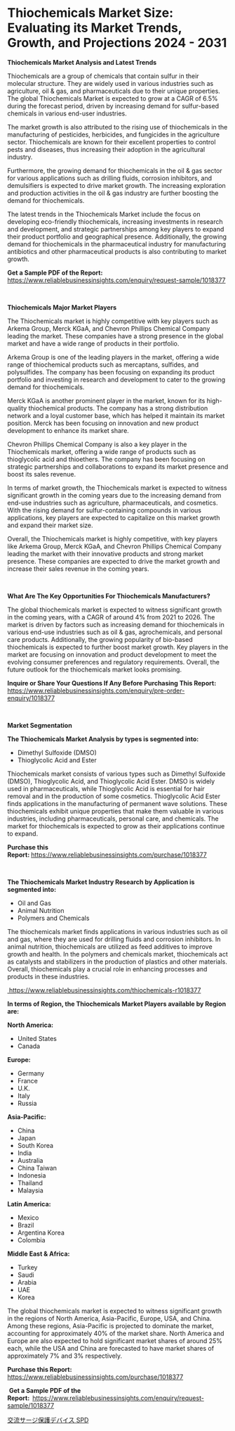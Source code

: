 <p><h1>Thiochemicals Market Size: Evaluating its Market Trends, Growth, and Projections 2024 - 2031</h1></p><p><strong>Thiochemicals Market Analysis and Latest Trends</strong></p>
<p><p>Thiochemicals are a group of chemicals that contain sulfur in their molecular structure. They are widely used in various industries such as agriculture, oil & gas, and pharmaceuticals due to their unique properties. The global Thiochemicals Market is expected to grow at a CAGR of 6.5% during the forecast period, driven by increasing demand for sulfur-based chemicals in various end-user industries.</p><p>The market growth is also attributed to the rising use of thiochemicals in the manufacturing of pesticides, herbicides, and fungicides in the agriculture sector. Thiochemicals are known for their excellent properties to control pests and diseases, thus increasing their adoption in the agricultural industry.</p><p>Furthermore, the growing demand for thiochemicals in the oil & gas sector for various applications such as drilling fluids, corrosion inhibitors, and demulsifiers is expected to drive market growth. The increasing exploration and production activities in the oil & gas industry are further boosting the demand for thiochemicals.</p><p>The latest trends in the Thiochemicals Market include the focus on developing eco-friendly thiochemicals, increasing investments in research and development, and strategic partnerships among key players to expand their product portfolio and geographical presence. Additionally, the growing demand for thiochemicals in the pharmaceutical industry for manufacturing antibiotics and other pharmaceutical products is also contributing to market growth.</p></p>
<p><strong>Get a Sample PDF of the Report:&nbsp;</strong> <a href="https://www.reliablebusinessinsights.com/enquiry/request-sample/1018377">https://www.reliablebusinessinsights.com/enquiry/request-sample/1018377</a></p>
<p>&nbsp;</p>
<p><strong>Thiochemicals Major Market Players</strong></p>
<p><p>The Thiochemicals market is highly competitive with key players such as Arkema Group, Merck KGaA, and Chevron Phillips Chemical Company leading the market. These companies have a strong presence in the global market and have a wide range of products in their portfolio.</p><p>Arkema Group is one of the leading players in the market, offering a wide range of thiochemical products such as mercaptans, sulfides, and polysulfides. The company has been focusing on expanding its product portfolio and investing in research and development to cater to the growing demand for thiochemicals.</p><p>Merck KGaA is another prominent player in the market, known for its high-quality thiochemical products. The company has a strong distribution network and a loyal customer base, which has helped it maintain its market position. Merck has been focusing on innovation and new product development to enhance its market share.</p><p>Chevron Phillips Chemical Company is also a key player in the Thiochemicals market, offering a wide range of products such as thioglycolic acid and thioethers. The company has been focusing on strategic partnerships and collaborations to expand its market presence and boost its sales revenue.</p><p>In terms of market growth, the Thiochemicals market is expected to witness significant growth in the coming years due to the increasing demand from end-use industries such as agriculture, pharmaceuticals, and cosmetics. With the rising demand for sulfur-containing compounds in various applications, key players are expected to capitalize on this market growth and expand their market size.</p><p>Overall, the Thiochemicals market is highly competitive, with key players like Arkema Group, Merck KGaA, and Chevron Phillips Chemical Company leading the market with their innovative products and strong market presence. These companies are expected to drive the market growth and increase their sales revenue in the coming years.</p></p>
<p>&nbsp;</p>
<p><strong>What Are The Key Opportunities For Thiochemicals Manufacturers?</strong></p>
<p><p>The global thiochemicals market is expected to witness significant growth in the coming years, with a CAGR of around 4% from 2021 to 2026. The market is driven by factors such as increasing demand for thiochemicals in various end-use industries such as oil & gas, agrochemicals, and personal care products. Additionally, the growing popularity of bio-based thiochemicals is expected to further boost market growth. Key players in the market are focusing on innovation and product development to meet the evolving consumer preferences and regulatory requirements. Overall, the future outlook for the thiochemicals market looks promising.</p></p>
<p><strong>Inquire or Share Your Questions If Any Before Purchasing This Report:</strong> <a href="https://www.reliablebusinessinsights.com/enquiry/pre-order-enquiry/1018377">https://www.reliablebusinessinsights.com/enquiry/pre-order-enquiry/1018377</a></p>
<p>&nbsp;</p>
<p><strong>Market Segmentation</strong></p>
<p><strong>The Thiochemicals Market Analysis by types is segmented into:</strong></p>
<p><ul><li>Dimethyl Sulfoxide (DMSO)</li><li>Thioglycolic Acid and Ester</li></ul></p>
<p><p>Thiochemicals market consists of various types such as Dimethyl Sulfoxide (DMSO), Thioglycolic Acid, and Thioglycolic Acid Ester. DMSO is widely used in pharmaceuticals, while Thioglycolic Acid is essential for hair removal and in the production of some cosmetics. Thioglycolic Acid Ester finds applications in the manufacturing of permanent wave solutions. These thiochemicals exhibit unique properties that make them valuable in various industries, including pharmaceuticals, personal care, and chemicals. The market for thiochemicals is expected to grow as their applications continue to expand.</p></p>
<p><strong>Purchase this Report:&nbsp;</strong><a href="https://www.reliablebusinessinsights.com/purchase/1018377">https://www.reliablebusinessinsights.com/purchase/1018377</a></p>
<p>&nbsp;</p>
<p><strong>The Thiochemicals Market Industry Research by Application is segmented into:</strong></p>
<p><ul><li>Oil and Gas</li><li>Animal Nutrition</li><li>Polymers and Chemicals</li></ul></p>
<p><p>The thiochemicals market finds applications in various industries such as oil and gas, where they are used for drilling fluids and corrosion inhibitors. In animal nutrition, thiochemicals are utilized as feed additives to improve growth and health. In the polymers and chemicals market, thiochemicals act as catalysts and stabilizers in the production of plastics and other materials. Overall, thiochemicals play a crucial role in enhancing processes and products in these industries.</p></p>
<p><a href="https://www.reliablebusinessinsights.com/thiochemicals-r1018377">&nbsp;https://www.reliablebusinessinsights.com/thiochemicals-r1018377</a></p>
<p><strong>In terms of Region, the Thiochemicals Market Players available by Region are:</strong></p>
<p>
    <p> <strong> North America: </strong>
        <ul>
            <li>United States</li>
            <li>Canada</li>
        </ul>
        </p> 
    <p> <strong> Europe: </strong>
        <ul>
            <li>Germany</li>
            <li>France</li>
            <li>U.K.</li>
            <li>Italy</li>
            <li>Russia</li>
        </ul>
        </p> 
    <p> <strong> Asia-Pacific: </strong>
        <ul>
            <li>China</li>
            <li>Japan</li>
            <li>South Korea</li>
            <li>India</li>
            <li>Australia</li>
            <li>China Taiwan</li>
            <li>Indonesia</li>
            <li>Thailand</li>
            <li>Malaysia</li>
        </ul>
        </p> 
    <p> <strong> Latin America: </strong>
        <ul>
            <li>Mexico</li>
            <li>Brazil</li>
            <li>Argentina Korea</li>
            <li>Colombia</li>
        </ul>
        </p> 
    <p> <strong> Middle East & Africa: </strong>
        <ul>
            <li>Turkey</li>
            <li>Saudi</li>
            <li>Arabia</li>
            <li>UAE</li>
            <li>Korea</li>
        </ul>
    </p>
    </p>
<p><p>The global thiochemicals market is expected to witness significant growth in the regions of North America, Asia-Pacific, Europe, USA, and China. Among these regions, Asia-Pacific is projected to dominate the market, accounting for approximately 40% of the market share. North America and Europe are also expected to hold significant market shares of around 25% each, while the USA and China are forecasted to have market shares of approximately 7% and 3% respectively.</p></p>
<p><strong>Purchase this Report: </strong><a href="https://www.reliablebusinessinsights.com/purchase/1018377">https://www.reliablebusinessinsights.com/purchase/1018377</a></p>
<p>&nbsp;<strong>Get a Sample PDF of the Report:&nbsp;&nbsp;</strong><a href="https://www.reliablebusinessinsights.com/enquiry/request-sample/1018377">https://www.reliablebusinessinsights.com/enquiry/request-sample/1018377</a></p>
<p><strong></strong></p>
<p><p><a href="https://github.com/oafhukehf4709715/Market-Research-Report-List-3/blob/main/5682249122982.md">交流サージ保護デバイス SPD</a></p></p>